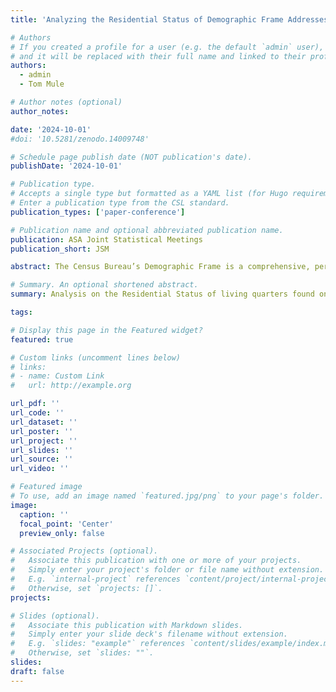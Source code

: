```yaml
---
title: 'Analyzing the Residential Status of Demographic Frame Addresses'

# Authors
# If you created a profile for a user (e.g. the default `admin` user), write the username (folder name) here
# and it will be replaced with their full name and linked to their profile.
authors:
  - admin
  - Tom Mule

# Author notes (optional)
author_notes:

date: '2024-10-01'
#doi: '10.5281/zenodo.14009748'

# Schedule page publish date (NOT publication's date).
publishDate: '2024-10-01'

# Publication type.
# Accepts a single type but formatted as a YAML list (for Hugo requirements).
# Enter a publication type from the CSL standard.
publication_types: ['paper-conference']

# Publication name and optional abbreviated publication name.
publication: ASA Joint Statistical Meetings
publication_short: JSM

abstract: The Census Bureau’s Demographic Frame is a comprehensive, person-level frame consisting of geographic, demographic, social, and economic characteristics. It could operate as a sampling frame for household surveys, reducing respondent burden by using information already available to the federal government, or improving data quality by drawing from the frame for data editing and imputation. It can be used to identify addresses associated with each person and potentially to identify their residence. Person-address records on the Demographic Frame are derived from administrative, third-party, census and survey data records. A person found on the Demographic Frame may have multiple address records, as they are often associated with several addresses across the various data sources. These multiple address-records create difficulty in placing a person at their correct residential address according to a given reference day. The Demographic Frame has a person-place model process that assigns probabilities to each person-address record and can be used to determine a person's residence on a particular reference date. These models learn from person-place pairs on existing data within the Census Bureau to make predictions about other person-place pairs derived from administrative records. This analysis will evaluate the accuracy of addresses for people from these models on the Demographic Frame based on a reference date of July 1, 2021. As part of this analysis, we will compare these Demographic Frame addresses to addresses in the 2020 Census and the 2021 American Community Survey frames. This comparison will allow us to examine the Demographic Frame addresses that are not found within these other Census products, which may provide information to help identify whether subsets of these addresses may be more likely to be residential or non-residential addresses. This analysis can potentially improve the quality of the Demographic Frame and its person-place records by increasing the chance of placing a person at their correct residential address.

# Summary. An optional shortened abstract.
summary: Analysis on the Residential Status of living quarters found on the Census Bureau's Demographic Frame 

tags:

# Display this page in the Featured widget?
featured: true

# Custom links (uncomment lines below)
# links:
# - name: Custom Link
#   url: http://example.org

url_pdf: ''
url_code: ''
url_dataset: ''
url_poster: ''
url_project: ''
url_slides: ''
url_source: ''
url_video: ''

# Featured image
# To use, add an image named `featured.jpg/png` to your page's folder.
image:
  caption: ''
  focal_point: 'Center'
  preview_only: false

# Associated Projects (optional).
#   Associate this publication with one or more of your projects.
#   Simply enter your project's folder or file name without extension.
#   E.g. `internal-project` references `content/project/internal-project/index.md`.
#   Otherwise, set `projects: []`.
projects:

# Slides (optional).
#   Associate this publication with Markdown slides.
#   Simply enter your slide deck's filename without extension.
#   E.g. `slides: "example"` references `content/slides/example/index.md`.
#   Otherwise, set `slides: ""`.
slides:
draft: false
---
```

